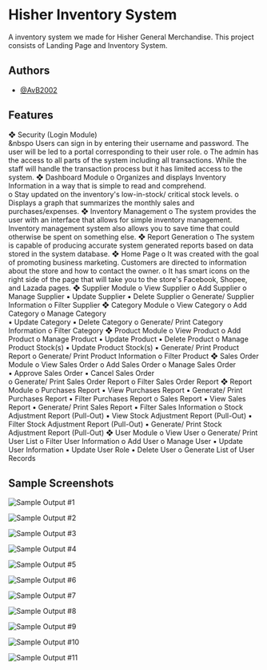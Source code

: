 
# Hisher Inventory System

A inventory system we made for Hisher General Merchandise.
This project consists of Landing Page and Inventory System.

## Authors

- [@AvB2002](https://www.github.com/AvB2002)

## Features

❖ Security (Login Module)<br> 
    &nbspo Users can sign in by entering their username and password. The user will be  led to a portal corresponding to their user role. 
    o The admin has the access to all parts of the system including all transactions.  While the staff will handle the transaction process but it has limited access to  the system. 
❖ Dashboard Module 
    o Organizes and displays Inventory Information in a way that is simple to read  and comprehend.  
    o Stay updated on the inventory's low-in-stock/ critical stock levels. 
    o Displays a graph that summarizes the monthly sales and purchases/expenses. 
❖ Inventory Management
    o The system provides the user with an interface that allows for simple inventory  management. Inventory management system also allows you to save time that  could otherwise be spent on something else. 
❖ Report Generation 
    o The system is capable of producing accurate system generated reports based  on data stored in the system database. 
❖ Home Page 
    o It was created with the goal of promoting business marketing. Customers are  directed to information about the store and how to contact the owner. 
    o It has smart icons on the right side of the page that will take you to the store's  Facebook, Shopee, and Lazada pages. 
❖ Supplier Module 
    o View Supplier 
    o Add Supplier 
    o Manage Supplier 
        ▪ Update Supplier 
        ▪ Delete Supplier 
    o Generate/ Supplier Information 
    o Filter Supplier 
❖ Category Module 
    o View Category 
    o Add Category
    o Manage Category  
        ▪ Update Category 
        ▪ Delete Category 
    o Generate/ Print Category Information o Filter Category 
❖ Product Module 
    o View Product 
    o Add Product 
    o Manage Product 
        ▪ Update Product 
        ▪ Delete Product 
    o Manage Product Stock(s) 
        ▪ Update Product Stock(s) 
        ▪ Generate/ Print Product Report 
    o Generate/ Print Product Information o Filter Product 
❖ Sales Order Module 
    o View Sales Order 
    o Add Sales Order 
    o Manage Sales Order  
        ▪ Approve Sales Order 
        ▪ Cancel Sales Order  
    o Generate/ Print Sales Order Report 
    o Filter Sales Order Report 
❖ Report Module 
    o Purchases Report 
        ▪ View Purchases Report 
        ▪ Generate/ Print Purchases Report 
        ▪ Filter Purchases Report 
    o Sales Report 
        ▪ View Sales Report 
        ▪ Generate/ Print Sales Report 
        ▪ Filter Sales Information 
    o Stock Adjustment Report (Pull-Out) 
        ▪ View Stock Adjustment Report (Pull-Out) 
        ▪ Filter Stock Adjustment Report (Pull-Out) 
        ▪ Generate/ Print Stock Adjustment Report (Pull-Out) ❖ User Module 
    o View User 
    o Generate/ Print User List 
    o Filter User Information 
    o Add User
    o Manage User 
        ▪ Update User Information 
        ▪ Update User Role 
        ▪ Delete User 
    o Generate List of User Records 


## Sample Screenshots

![Sample Output #1](https://github.com/AvB2002/hisher-inventory-system/blob/master/screenshots/1.PNG)

![Sample Output #2](https://github.com/AvB2002/hisher-inventory-system/blob/master/screenshots/2.PNG)

![Sample Output #3](https://github.com/AvB2002/hisher-inventory-system/blob/master/screenshots/3.PNG)

![Sample Output #4](https://github.com/AvB2002/hisher-inventory-system/blob/master/screenshots/4.PNG)

![Sample Output #5](https://github.com/AvB2002/hisher-inventory-system/blob/master/screenshots/5.PNG)

![Sample Output #6](https://github.com/AvB2002/hisher-inventory-system/blob/master/screenshots/6.PNG)

![Sample Output #7](https://github.com/AvB2002/hisher-inventory-system/blob/master/screenshots/7.PNG)

![Sample Output #8](https://github.com/AvB2002/hisher-inventory-system/blob/master/screenshots/8.PNG)

![Sample Output #9](https://github.com/AvB2002/hisher-inventory-system/blob/master/screenshots/9.PNG)

![Sample Output #10](https://github.com/AvB2002/hisher-inventory-system/blob/master/screenshots/10.PNG)

![Sample Output #11](https://github.com/AvB2002/hisher-inventory-system/blob/master/screenshots/11.PNG)
